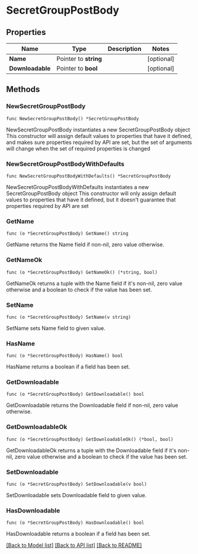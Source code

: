 # SecretGroupPostBody

## Properties

Name | Type | Description | Notes
------------ | ------------- | ------------- | -------------
**Name** | Pointer to **string** |  | [optional] 
**Downloadable** | Pointer to **bool** |  | [optional] 

## Methods

### NewSecretGroupPostBody

`func NewSecretGroupPostBody() *SecretGroupPostBody`

NewSecretGroupPostBody instantiates a new SecretGroupPostBody object
This constructor will assign default values to properties that have it defined,
and makes sure properties required by API are set, but the set of arguments
will change when the set of required properties is changed

### NewSecretGroupPostBodyWithDefaults

`func NewSecretGroupPostBodyWithDefaults() *SecretGroupPostBody`

NewSecretGroupPostBodyWithDefaults instantiates a new SecretGroupPostBody object
This constructor will only assign default values to properties that have it defined,
but it doesn't guarantee that properties required by API are set

### GetName

`func (o *SecretGroupPostBody) GetName() string`

GetName returns the Name field if non-nil, zero value otherwise.

### GetNameOk

`func (o *SecretGroupPostBody) GetNameOk() (*string, bool)`

GetNameOk returns a tuple with the Name field if it's non-nil, zero value otherwise
and a boolean to check if the value has been set.

### SetName

`func (o *SecretGroupPostBody) SetName(v string)`

SetName sets Name field to given value.

### HasName

`func (o *SecretGroupPostBody) HasName() bool`

HasName returns a boolean if a field has been set.

### GetDownloadable

`func (o *SecretGroupPostBody) GetDownloadable() bool`

GetDownloadable returns the Downloadable field if non-nil, zero value otherwise.

### GetDownloadableOk

`func (o *SecretGroupPostBody) GetDownloadableOk() (*bool, bool)`

GetDownloadableOk returns a tuple with the Downloadable field if it's non-nil, zero value otherwise
and a boolean to check if the value has been set.

### SetDownloadable

`func (o *SecretGroupPostBody) SetDownloadable(v bool)`

SetDownloadable sets Downloadable field to given value.

### HasDownloadable

`func (o *SecretGroupPostBody) HasDownloadable() bool`

HasDownloadable returns a boolean if a field has been set.


[[Back to Model list]](../README.md#documentation-for-models) [[Back to API list]](../README.md#documentation-for-api-endpoints) [[Back to README]](../README.md)


